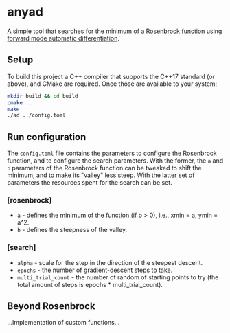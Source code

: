 # anyad

A simple tool that searches for the minimum of a [Rosenbrock function](https://en.wikipedia.org/wiki/Rosenbrock_function) using
[forward mode automatic differentiation](https://en.wikipedia.org/wiki/Automatic_differentiation#Forward_accumulation).


## Setup

To build this project a C++ compiler that supports the C++17 standard (or above), and CMake are required.
Once those are available to your system:

```bash
mkdir build && cd build
cmake ..
make
./ad ../config.toml
```


## Run configuration

The `config.toml` file contains the parameters to configure the Rosenbrock function, and to configure the
search parameters. With the former, the `a` and `b` parameters of the Rosenbrock function can be tweaked to
shift the minimum, and to make its "valley" less steep. With the latter set of parameters the resources spent for the
search can be set.

### [rosenbrock]

- `a` - defines the minimum of the function (if b > 0), i.e., xmin = a, ymin = a^2.
- `b` - defines the steepness of the valley.

### [search]

- `alpha` - scale for the step in the direction of the steepest descent.
- `epochs` - the number of gradient-descent steps to take.
- `multi_trial_count` - the number of random of starting points to try (the total amount of steps is epochs * multi\_trial\_count).


## Beyond Rosenbrock

...Implementation of custom functions...
